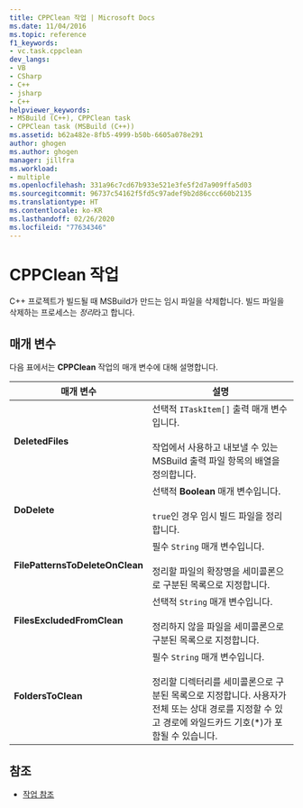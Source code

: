 ```yaml
---
title: CPPClean 작업 | Microsoft Docs
ms.date: 11/04/2016
ms.topic: reference
f1_keywords:
- vc.task.cppclean
dev_langs:
- VB
- CSharp
- C++
- jsharp
- C++
helpviewer_keywords:
- MSBuild (C++), CPPClean task
- CPPClean task (MSBuild (C++))
ms.assetid: b62a482e-8fb5-4999-b50b-6605a078e291
author: ghogen
ms.author: ghogen
manager: jillfra
ms.workload:
- multiple
ms.openlocfilehash: 331a96c7cd67b933e521e3fe5f2d7a909ffa5d03
ms.sourcegitcommit: 96737c54162f5fd5c97adef9b2d86ccc660b2135
ms.translationtype: HT
ms.contentlocale: ko-KR
ms.lasthandoff: 02/26/2020
ms.locfileid: "77634346"
---
```

# <a name="cppclean-task"></a>CPPClean 작업

C++ 프로젝트가 빌드될 때 MSBuild가 만드는 임시 파일을 삭제합니다. 빌드 파일을 삭제하는 프로세스는 *정리*라고 합니다.

## <a name="parameters"></a>매개 변수

 다음 표에서는 **CPPClean** 작업의 매개 변수에 대해 설명합니다.

|매개 변수|설명|
|---------------|-----------------|
|**DeletedFiles**|선택적 `ITaskItem[]` 출력 매개 변수입니다.<br /><br /> 작업에서 사용하고 내보낼 수 있는 MSBuild 출력 파일 항목의 배열을 정의합니다.|
|**DoDelete**|선택적 **Boolean** 매개 변수입니다.<br /><br /> `true`인 경우 임시 빌드 파일을 정리합니다.|
|**FilePatternsToDeleteOnClean**|필수 `String` 매개 변수입니다.<br /><br /> 정리할 파일의 확장명을 세미콜론으로 구분된 목록으로 지정합니다.|
|**FilesExcludedFromClean**|선택적 `String` 매개 변수입니다.<br /><br /> 정리하지 않을 파일을 세미콜론으로 구분된 목록으로 지정합니다.|
|**FoldersToClean**|필수 `String` 매개 변수입니다.<br /><br /> 정리할 디렉터리를 세미콜론으로 구분된 목록으로 지정합니다. 사용자가 전체 또는 상대 경로를 지정할 수 있고 경로에 와일드카드 기호(*)가 포함될 수 있습니다.|

## <a name="see-also"></a>참조

- [작업 참조](../msbuild/msbuild-task-reference.md)
